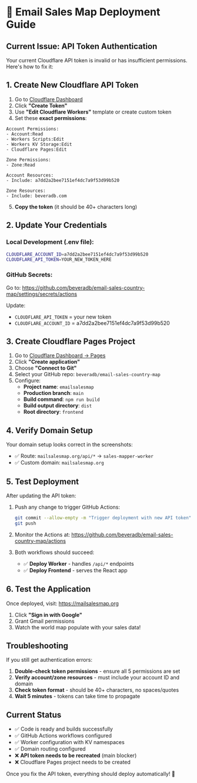 # 🚀 Email Sales Map Deployment Guide

## Current Issue: API Token Authentication

Your current Cloudflare API token is invalid or has insufficient permissions. Here's how to fix it:

## 1. Create New Cloudflare API Token

1. Go to [Cloudflare Dashboard](https://dash.cloudflare.com/profile/api-tokens)
2. Click **"Create Token"**
3. Use **"Edit Cloudflare Workers"** template or create custom token
4. Set these **exact permissions**:

```
Account Permissions:
- Account:Read
- Workers Scripts:Edit
- Workers KV Storage:Edit  
- Cloudflare Pages:Edit

Zone Permissions:
- Zone:Read

Account Resources:
- Include: a7dd2a2bee7151ef4dc7a9f53d99b520

Zone Resources:  
- Include: beveradb.com
```

5. **Copy the token** (it should be 40+ characters long)

## 2. Update Your Credentials

### Local Development (.env file):
```bash
CLOUDFLARE_ACCOUNT_ID=a7dd2a2bee7151ef4dc7a9f53d99b520
CLOUDFLARE_API_TOKEN=YOUR_NEW_TOKEN_HERE
```

### GitHub Secrets:
Go to: https://github.com/beveradb/email-sales-country-map/settings/secrets/actions

Update:
- `CLOUDFLARE_API_TOKEN` = your new token
- `CLOUDFLARE_ACCOUNT_ID` = a7dd2a2bee7151ef4dc7a9f53d99b520

## 3. Create Cloudflare Pages Project

1. Go to [Cloudflare Dashboard → Pages](https://dash.cloudflare.com/pages)
2. Click **"Create application"**
3. Choose **"Connect to Git"**
4. Select your GitHub repo: `beveradb/email-sales-country-map`
5. Configure:
   - **Project name**: `emailsalesmap`
   - **Production branch**: `main`
   - **Build command**: `npm run build`
   - **Build output directory**: `dist`
   - **Root directory**: `frontend`

## 4. Verify Domain Setup

Your domain setup looks correct in the screenshots:
- ✅ Route: `mailsalesmap.org/api/*` → `sales-mapper-worker`
- ✅ Custom domain: `mailsalesmap.org`

## 5. Test Deployment

After updating the API token:

1. Push any change to trigger GitHub Actions:
   ```bash
   git commit --allow-empty -m "Trigger deployment with new API token"
   git push
   ```

2. Monitor the Actions at: https://github.com/beveradb/email-sales-country-map/actions

3. Both workflows should succeed:
   - ✅ **Deploy Worker** - handles `/api/*` endpoints
   - ✅ **Deploy Frontend** - serves the React app

## 6. Test the Application

Once deployed, visit: https://mailsalesmap.org

1. Click **"Sign in with Google"**
2. Grant Gmail permissions  
3. Watch the world map populate with your sales data!

## Troubleshooting

If you still get authentication errors:

1. **Double-check token permissions** - ensure all 5 permissions are set
2. **Verify account/zone resources** - must include your account ID and domain
3. **Check token format** - should be 40+ characters, no spaces/quotes
4. **Wait 5 minutes** - tokens can take time to propagate

## Current Status

- ✅ Code is ready and builds successfully
- ✅ GitHub Actions workflows configured  
- ✅ Worker configuration with KV namespaces
- ✅ Domain routing configured
- ❌ **API token needs to be recreated** (main blocker)
- ❌ Cloudflare Pages project needs to be created

Once you fix the API token, everything should deploy automatically! 🎉
